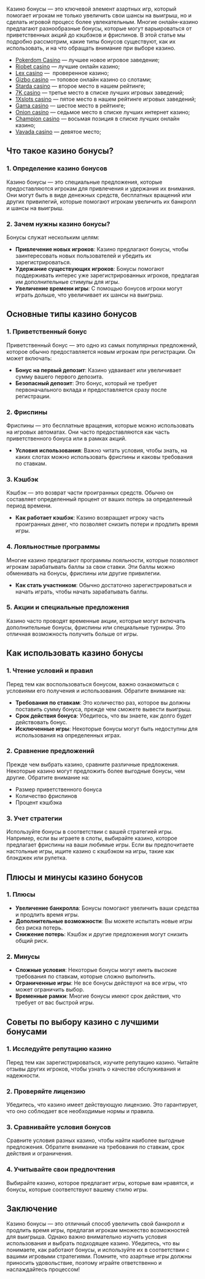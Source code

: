 Казино бонусы — это ключевой элемент азартных игр, который помогает игрокам не только увеличить свои шансы на выигрыш, но и сделать игровой процесс более увлекательным. Многие онлайн-казино предлагают разнообразные бонусы, которые могут варьироваться от приветственных акций до кэшбэков и фриспинов. В этой статье мы подробно рассмотрим, какие типы бонусов существуют, как их использовать, и на что обращать внимание при выборе казино.

* [Pokerdom Casino](https://brandplay.link/FwVc4f) — лучшее новое игровое заведение;
* [Riobet casino](https://brandplay.link/TnjsxFvH) — лучшие онлайн казино;
* [Lex casino](https://brandplay.link/VMqNXPFs) —  проверенное казино;
* [Gizbo casino](https://brandplay.link/rvzLrVLp) — топовое онлайн казино со слотами;
* [Starda casino](https://brandplay.link/HDcDrxLk) — второе место в нашем рейтинге;
* [7K casino](https://brandplay.link/dd46bNgD) — третье место в списке лучших игровых заведений;
* [1Xslots casino](https://brandplay.link/J2ZbqMPZ) — пятое место в нашем рейтинге игровых заведений;
* [Gama casino](https://brandplay.link/RD52jZbL) — шестое место в рейтинге;
* [Onion casino](https://brandplay.link/8LcS6Djb) — седьмое место в списке лучших интернет казино;
* [Champion casino](https://temon-gter.cfd/go/9n8?p56190p303844p3509t17502) — восьмая позиция в списке лучших онлайн казино;
* [Vavada casino](https://vavadapartner.pro/?promo=75590753-cc8b-4c4a-8d71-99b7a2293439-jud\&target=register) — девятое место;

## Что такое казино бонусы?

### 1. Определение казино бонусов

Казино бонусы — это специальные предложения, которые предоставляются игрокам для привлечения и удержания их внимания. Они могут быть в виде денежных средств, бесплатных вращений или других привилегий, которые помогают игрокам увеличить их банкролл и шансы на выигрыш.

### 2. Зачем нужны казино бонусы?

Бонусы служат нескольким целям:

* **Привлечение новых игроков**: Казино предлагают бонусы, чтобы заинтересовать новых пользователей и убедить их зарегистрироваться.
* **Удержание существующих игроков**: Бонусы помогают поддерживать интерес уже зарегистрированных игроков, предлагая им дополнительные стимулы для игры.
* **Увеличение времени игры**: С помощью бонусов игроки могут играть дольше, что увеличивает их шансы на выигрыш.

## Основные типы казино бонусов

### 1. Приветственный бонус

Приветственный бонус — это одно из самых популярных предложений, которое обычно предоставляется новым игрокам при регистрации. Он может включать:

* **Бонус на первый депозит**: Казино удваивает или увеличивает сумму вашего первого депозита.
* **Безопасный депозит**: Это бонус, который не требует первоначального вклада и предоставляется сразу после регистрации.

### 2. Фриспины

Фриспины — это бесплатные вращения, которые можно использовать на игровых автоматах. Они часто предоставляются как часть приветственного бонуса или в рамках акций.

* **Условия использования**: Важно читать условия, чтобы знать, на каких слотах можно использовать фриспины и каковы требования по ставкам.

### 3. Кэшбэк

Кэшбэк — это возврат части проигранных средств. Обычно он составляет определенный процент от ваших потерь за определенный период времени.

* **Как работает кэшбэк**: Казино возвращает игроку часть проигранных денег, что позволяет снизить потери и продлить время игры.

### 4. Лояльностные программы

Многие казино предлагают программы лояльности, которые позволяют игрокам зарабатывать баллы за свои ставки. Эти баллы можно обменивать на бонусы, фриспины или другие привилегии.

* **Как стать участником**: Обычно достаточно зарегистрироваться и начать играть, чтобы начать зарабатывать баллы.

### 5. Акции и специальные предложения

Казино часто проводят временные акции, которые могут включать дополнительные бонусы, фриспины или специальные турниры. Это отличная возможность получить больше от игры.

## Как использовать казино бонусы

### 1. Чтение условий и правил

Перед тем как воспользоваться бонусом, важно ознакомиться с условиями его получения и использования. Обратите внимание на:

* **Требования по ставкам**: Это количество раз, которое вы должны поставить сумму бонуса, прежде чем сможете вывести выигрыш.
* **Срок действия бонуса**: Убедитесь, что вы знаете, как долго будет действовать бонус.
* **Исключенные игры**: Некоторые бонусы могут быть недоступны для использования на определенных играх.

### 2. Сравнение предложений

Прежде чем выбрать казино, сравните различные предложения. Некоторые казино могут предложить более выгодные бонусы, чем другие. Обратите внимание на:

* Размер приветственного бонуса
* Количество фриспинов
* Процент кэшбэка

### 3. Учет стратегии

Используйте бонусы в соответствии с вашей стратегией игры. Например, если вы играете в слоты, выбирайте казино, которое предлагает фриспины на ваши любимые игры. Если вы предпочитаете настольные игры, ищите казино с кэшбэком на игры, такие как блэкджек или рулетка.

## Плюсы и минусы казино бонусов

### 1. Плюсы

* **Увеличение банкролла**: Бонусы помогают увеличить ваши средства и продлить время игры.
* **Дополнительные возможности**: Вы можете испытать новые игры без риска потерь.
* **Снижение потерь**: Кэшбэк и другие предложения могут снизить общий риск.

### 2. Минусы

* **Сложные условия**: Некоторые бонусы могут иметь высокие требования по ставкам, которые сложно выполнить.
* **Ограниченные игры**: Не все бонусы действуют на все игры, что может ограничить выбор.
* **Временные рамки**: Многие бонусы имеют срок действия, что требует от вас быстрой игры.

## Советы по выбору казино с лучшими бонусами

### 1. Исследуйте репутацию казино

Перед тем как зарегистрироваться, изучите репутацию казино. Читайте отзывы других игроков, чтобы узнать о качестве обслуживания и надежности.

### 2. Проверяйте лицензию

Убедитесь, что казино имеет действующую лицензию. Это гарантирует, что оно соблюдает все необходимые нормы и правила.

### 3. Сравнивайте условия бонусов

Сравните условия разных казино, чтобы найти наиболее выгодные предложения. Обратите внимание на требования по ставкам, срок действия и ограничения.

### 4. Учитывайте свои предпочтения

Выбирайте казино, которое предлагает игры, которые вам нравятся, и бонусы, которые соответствуют вашему стилю игры.

## Заключение

Казино бонусы — это отличный способ увеличить свой банкролл и продлить время игры, предлагая игрокам множество возможностей для выигрыша. Однако важно внимательно изучить условия использования и выбрать подходящее казино. Убедитесь, что вы понимаете, как работают бонусы, и используйте их в соответствии с вашими игровыми стратегиями. Помните, что азартные игры должны приносить удовольствие, поэтому играйте ответственно и наслаждайтесь процессом!
